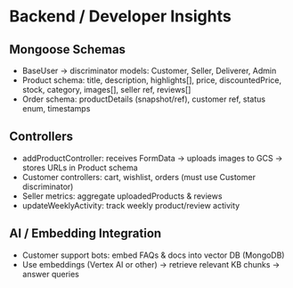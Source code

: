 # Backend / Developer Insights

## Mongoose Schemas
- BaseUser → discriminator models: Customer, Seller, Deliverer, Admin
- Product schema: title, description, highlights[], price, discountedPrice, stock, category, images[], seller ref, reviews[]
- Order schema: productDetails (snapshot/ref), customer ref, status enum, timestamps

## Controllers
- addProductController: receives FormData → uploads images to GCS → stores URLs in Product schema
- Customer controllers: cart, wishlist, orders (must use Customer discriminator)
- Seller metrics: aggregate uploadedProducts & reviews
- updateWeeklyActivity: track weekly product/review activity

## AI / Embedding Integration
- Customer support bots: embed FAQs & docs into vector DB (MongoDB)
- Use embeddings (Vertex AI or other) → retrieve relevant KB chunks → answer queries